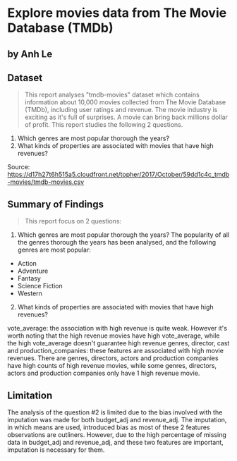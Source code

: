 # Explore movies data from The Movie Database (TMDb)
## by Anh Le


## Dataset
> This report analyses "tmdb-movies" dataset which contains information about 10,000 movies collected from The Movie Database (TMDb), including user ratings and revenue. The movie industry is exciting as it's full of surprises. A movie can bring back millions dollar of profit. This report studies the following 2 questions.
1) Which genres are most popular thorough the years?
2) What kinds of properties are associated with movies that have high revenues?

Source: https://d17h27t6h515a5.cloudfront.net/topher/2017/October/59dd1c4c_tmdb-movies/tmdb-movies.csv

## Summary of Findings
> This report focus on 2 questions:
1) Which genres are most popular thorough the years? The popularity of all the genres thorough the years has been analysed, and the following genres are most popular:

- Action
- Adventure
- Fantasy
- Science Fiction
- Western

2) What kinds of properties are associated with movies that have high revenues?

vote_average: the association with high revenue is quite weak. However it's worth noting that the high revenue movies have high vote_average, while the high vote_average doesn't guarantee high revenue
genres, director, cast and production_companies: these features are associated with high movie revenues. There are genres, directors, actors and production companies have high counts of high revenue movies, while some genres, directors, actors and production companies only have 1 high revenue movie.

## Limitation
The analysis of the question #2 is limited due to the bias involved with the imputation was made for both budget_adj and revenue_adj. The imputation, in which means are used, introduced bias as most of these 2 features observations are outliners. However, due to the high percentage of missing data in budget_adj and revenue_adj, and these two features are important, imputation is necessary for them.
